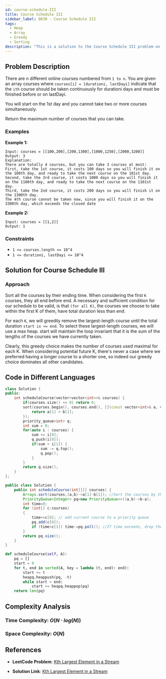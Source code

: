 ```yaml
---
id: course-schedule-III
title: Course Schedule III
sidebar_label: 0630 - Course Schedule III
tags:
  - Heap
  - Array
  - Greedy
  - Sorting
description: "This is a solution to the Course Schedule III problem on LeetCode."
---
```


## Problem Description

There are n different online courses numbered from `1 to n`. You are given an array courses where `courses[i] = [durationi, lastDayi]` indicate that the `ith` course should be taken continuously for durationi days and must be finished before or on lastDayi.

You will start on the 1st day and you cannot take two or more courses simultaneously.

Return the maximum number of courses that you can take.

### Examples

**Example 1:**

```
Input: courses = [[100,200],[200,1300],[1000,1250],[2000,3200]]
Output: 3
Explanation: 
There are totally 4 courses, but you can take 3 courses at most:
First, take the 1st course, it costs 100 days so you will finish it on the 100th day, and ready to take the next course on the 101st day.
Second, take the 3rd course, it costs 1000 days so you will finish it on the 1100th day, and ready to take the next course on the 1101st day. 
Third, take the 2nd course, it costs 200 days so you will finish it on the 1300th day. 
The 4th course cannot be taken now, since you will finish it on the 3300th day, which exceeds the closed date

```
**Example 2:**
```
Input: courses = [[1,2]]
Output: 1

```
### Constraints

- `1 <= courses.length <= 10^4`
- `1 <= durationi, lastDayi <= 10^4`

## Solution for Course Schedule III

### Approach 

Sort all the courses by their ending time. When considering the first `K` courses, they all end before end. A necessary and sufficient condition for our schedule to be valid, is that `(for all K)`, the courses we choose to take within the first K of them, have total duration less than end.

For each `K`, we will greedily remove the largest-length course until the total duration `start is <= end`. To select these largest-length courses, we will use a max heap. start will maintain the loop invariant that it is the sum of the lengths of the courses we have currently taken.

Clearly, this greedy choice makes the number of courses used maximal for each K. When considering potential future K, there's never a case where we preferred having a longer course to a shorter one, so indeed our greedy choice dominates all other candidates.


## Code in Different Languages

<Tabs>
<TabItem value="cpp" label="C++">
  <SolutionAuthor name="@agarwalhimanshugaya"/>

```cpp
class Solution {
public:
    int scheduleCourse(vector<vector<int>>& courses) {
        if(courses.size() <= 0) return 0;
        sort(courses.begin(), courses.end(), [](const vector<int>& a, vector<int>& b) {
            return a[1] < b[1];
        });
        priority_queue<int> q;
        int sum = 0;
        for(auto i : courses) {
            sum += i[0];
            q.push(i[0]);
            if(sum > i[1]) {
                sum -= q.top();
                q.pop();
            }
        }
        return q.size();
    }
};
```
</TabItem>
<TabItem value="java" label="Java">
  <SolutionAuthor name="@agarwalhimanshugaya"/>

```java
public class Solution {
    public int scheduleCourse(int[][] courses) {
        Arrays.sort(courses,(a,b)->a[1]-b[1]); //Sort the courses by their deadlines (Greedy! We have to deal with courses with early deadlines first)
        PriorityQueue<Integer> pq=new PriorityQueue<>((a,b)->b-a);
        int time=0;
        for (int[] c:courses) 
        {
            time+=c[0]; // add current course to a priority queue
            pq.add(c[0]);
            if (time>c[1]) time-=pq.poll(); //If time exceeds, drop the previous course which costs the most time. (That must be the best choice!)
        }        
        return pq.size();
    }
}
```

</TabItem>
<TabItem value="python" label="Python">
  <SolutionAuthor name="@agarwalhimanshugaya"/>

```python
def scheduleCourse(self, A):
    pq = []
    start = 0
    for t, end in sorted(A, key = lambda (t, end): end):
        start += t
        heapq.heappush(pq, -t)
        while start > end:
            start += heapq.heappop(pq)
    return len(pq)
```
</TabItem>
</Tabs>

## Complexity Analysis

### Time Complexity: $O(N⋅log(N))$

### Space Complexity: $O(N)$

## References

- **LeetCode Problem**: [Kth Largest Element in a Stream](https://leetcode.com/problems/course-schedule-iii/description/)

- **Solution Link**: [Kth Largest Element in a Stream](https://leetcode.com/problems/course-schedule-iii/solutions/)
